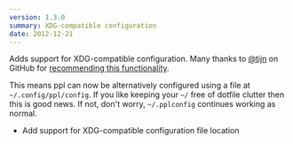 ```yaml
---
version: 1.3.0
summary: XDG-compatible configuration
date: 2012-12-21
---
```


Adds support for XDG-compatible configuration. Many thanks to
[@tijn](https://github.com/hendotcat/ppl/issues/4) on GitHub for [recommending this
functionality](https://github.com/hendotcat/ppl/issues/4).

This means ppl can now be alternatively configured using a file at
`~/.config/ppl/config`. If you like keeping your `~/` free of dotfile clutter
then this is good news. If not, don't worry, `~/.pplconfig` continues working as
normal.

* Add support for XDG-compatible configuration file location
